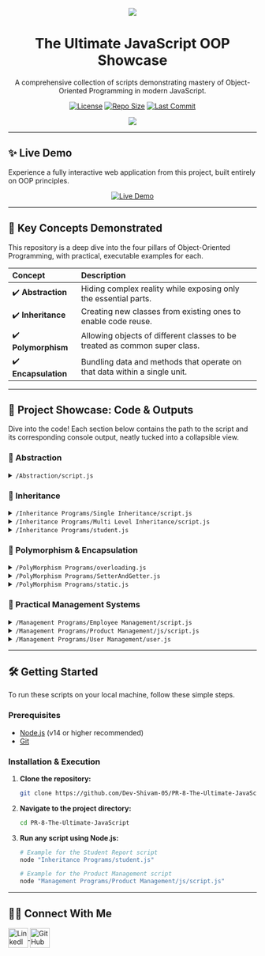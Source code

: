 <p align="center">
  <img src="https://raw.githubusercontent.com/catppuccin/catppuccin/main/assets/misc/sample.png" />
</p>
<h1 align="center">The Ultimate JavaScript OOP Showcase</h1>
<p align="center">A comprehensive collection of scripts demonstrating mastery of Object-Oriented Programming in modern JavaScript.</p>

<p align="center">
    <a href="https://github.com/Dev-Shivam-05/PR-8-The-Ultimate-JavaScript/blob/main/LICENSE"><img src="https://img.shields.io/github/license/Dev-Shivam-05/PR-8-The-Ultimate-JavaScript?style=for-the-badge&color=blue" alt="License"></a>
    <a href="https://github.com/Dev-Shivam-05/PR-8-The-Ultimate-JavaScript"><img src="https://img.shields.io/github/repo-size/Dev-Shivam-05/PR-8-The-Ultimate-JavaScript?style=for-the-badge&color=green" alt="Repo Size"></a>
    <a href="https://github.com/Dev-Shivam-05/PR-8-The-Ultimate-JavaScript/commits/main"><img src="https://img.shields.io/github/last-commit/Dev-Shivam-05/PR-8-The-Ultimate-JavaScript?style=for-the-badge&color=red" alt="Last Commit"></a>
</p>
<p align="center">
  <img src="https://skillicons.dev/icons?i=js,nodejs,git,vscode" />
</p>

---

## ✨ Live Demo

Experience a fully interactive web application from this project, built entirely on OOP principles.

<p align="center">
  <a href="https://bank-account-50te0rxkc-shivam-bhadoriyas-projects.vercel.app/" target="_blank">
    <img src="https://img.shields.io/badge/-Launch%20Bank%20Account%20Demo-1DA1F2?style=for-the-badge&logo=vercel&logoColor=white" alt="Live Demo" />
  </a>
</p>

---

## 🎯 Key Concepts Demonstrated

This repository is a deep dive into the four pillars of Object-Oriented Programming, with practical, executable examples for each.

| Concept       | Description                                                                 |
| :------------ | :-------------------------------------------------------------------------- |
| ✔️ **Abstraction**  | Hiding complex reality while exposing only the essential parts.             |
| ✔️ **Inheritance**  | Creating new classes from existing ones to enable code reuse.               |
| ✔️ **Polymorphism**| Allowing objects of different classes to be treated as common super class.  |
| ✔️ **Encapsulation**| Bundling data and methods that operate on that data within a single unit.   |

---

## 📂 Project Showcase: Code & Outputs

Dive into the code! Each section below contains the path to the script and its corresponding console output, neatly tucked into a collapsible view.

### 🔹 Abstraction
<details>
<summary><code>/Abstraction/script.js</code></summary>

> #### Description
> A simple interface for an "Admin" user, abstracting away the complex internal logic of the system.
> #### Output
> ```text
> Welcome Admin! We Are Waiting For Your Command.
> ```
</details>

### 🔹 Inheritance
<details>
<summary><code>/Inheritance Programs/Single Inheritance/script.js</code></summary>

> #### Description
> A foundational example where a child class (`Class B`) inherits methods and properties from a single parent class (`Class A`).
> #### Output
> ```text
> hello From Class A
> hello From Class B
> ```
</details>
<details>
<summary><code>/Inheritance Programs/Multi Level Inheritance/script.js</code></summary>

> #### Description
> Demonstrates a chain of inheritance (e.g., C -> B -> A), where a class derives from another derived class.
> #### Output
> ```text
> Dog is Barking..Bow Bow....
> monkey is Dancing.....
> ```
</details>
<details>
<summary><code>/Inheritance Programs/student.js</code></summary>

> #### Description
> A practical, real-world application of OOP to generate a detailed and formatted student progress report.
> #### Output
> ```text
>          **Student Progress Report** 
>
>         **Name**: Shivam Bhadoriya  
>         **Class**: 12  
>         **Total Marks**: 500  
>         **Scored Marks**: 409  
>         **Percentage**: 81.80%
>
>         **Grade**: A  
>         **Remark**: Outstanding performance! Keep pushing boundaries and aiming higher.
>
>         **Note**: Keep up the effort and continue striving for excellence. If you encounter challenges, don't hesitate to seek guidance. We believe in your potential to succeed!
> ```
</details>

### 🔹 Polymorphism & Encapsulation
<details>
<summary><code>/PolyMorphism Programs/overloading.js</code></summary>

> #### Description
> This script showcases **Method Overriding**, a form of polymorphism where a child class provides its own specific implementation of a method defined by its parent.
> #### Output
> ```text
> Hello from Parent.
> Hello from Child A.
> Hello from Parent.
> Hello From Child B.
> ```
</details>
<details>
<summary><code>/PolyMorphism Programs/SetterAndGetter.js</code></summary>

> #### Description
> A clear demonstration of **Encapsulation** using Getters and Setters to control access to an object's private data, ensuring data integrity.
> #### Output
> ```text
> Your Name Is :- Shivam Bhadoriya
> ```
</details>
<details>
<summary><code>/PolyMorphism Programs/static.js</code></summary>

> #### Description
> Illustrates a `static` method, a utility function that belongs to the class itself rather than to any instance.
> #### Output
> ```text
> Hello, How are you? How can I help you.
> ```
</details>

### 🔹 Practical Management Systems
<details>
<summary><code>/Management Programs/Employee Management/script.js</code></summary>

> #### Description
> A console-based system to manage employee data using classes. Creates an employee object and displays a formatted summary.
> #### Output
> ```text
> 300000
> Shivam Bhadoriya Is HR Of IT Department And his Employee Id is IT-SHI-9 and His Salary is 300000
> ```
</details>
<details>
<summary><code>/Management Programs/Product Management/js/script.js</code></summary>

> #### Description
> A product management script that uses a `Product` class to calculate total price, apply discounts, and generate a detailed invoice.
> #### Output
> ```text
> ======== Product ========
>
> Product Name : Laptop
> Product price : 79000
> Product category : Electronics
> Product quantity : 4
> Product SKU ID : ELELAP-32
> Discount Applied In Percentage: 5%
> Discount Applied In Amount: 15800
> Total Price : 316000
>
> ======== Exit ========
> ```
</details>
<details>
<summary><code>/Management Programs/User Management/user.js</code></summary>

> #### Description
> Manages user objects with methods to change their state (active/inactive) and display a detailed status summary.
> #### Output
> ```text
> Shivam Bhadoriya is successfully activated.
> Shivam Bhadoriya is successfully deactivated.
> Shivam Bhadoriya is Admin you can connect him through shivambhadoriya1605@gmail.com his current status is Deactive
> ```
</details>

---

## 🛠️ Getting Started

To run these scripts on your local machine, follow these simple steps.

### Prerequisites

- [Node.js](https://nodejs.org/en/) (v14 or higher recommended)
- [Git](https://git-scm.com/)

### Installation & Execution

1.  **Clone the repository:**
    ```sh
    git clone https://github.com/Dev-Shivam-05/PR-8-The-Ultimate-JavaScript.git
    ```
2.  **Navigate to the project directory:**
    ```sh
    cd PR-8-The-Ultimate-JavaScript
    ```
3.  **Run any script using Node.js:**
    ```sh
    # Example for the Student Report script
    node "Inheritance Programs/student.js"

    # Example for the Product Management script
    node "Management Programs/Product Management/js/script.js"
    ```

---

## 👨‍💻 Connect With Me

<p align="left">
  <a href="https://linkedin.com/in/shivam-bhadoriya-85885a1a1" target="blank">
    <img align="center" src="https://skillicons.dev/icons?i=linkedin" alt="LinkedIn Profile" height="40" width="40" />
  </a>
  <a href="https://github.com/Dev-Shivam-05" target="blank">
    <img align="center" src="https://skillicons.dev/icons?i=github" alt="GitHub Profile" height="40" width="40" />
  </a>
</p>